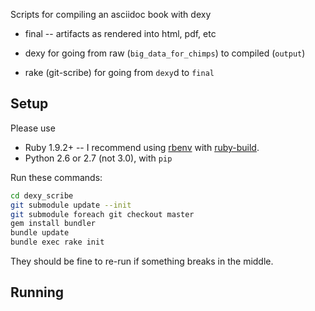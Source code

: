 
Scripts for compiling an asciidoc book with dexy

* final -- artifacts as rendered into html, pdf, etc

* dexy for going from raw (`big_data_for_chimps`) to compiled (`output`)
* rake (git-scribe) for going from `dexy`d to `final`


## Setup

Please use 

* Ruby 1.9.2+ -- I recommend using [rbenv](https://github.com/sstephenson/rbenv) with [ruby-build](https://github.com/sstephenson/ruby-build). 
* Python 2.6 or 2.7 (not 3.0), with `pip`

Run these commands:

```bash
cd dexy_scribe
git submodule update --init
git submodule foreach git checkout master
gem install bundler
bundle update
bundle exec rake init
```    

They should be fine to re-run if something breaks in the middle.


## Running


